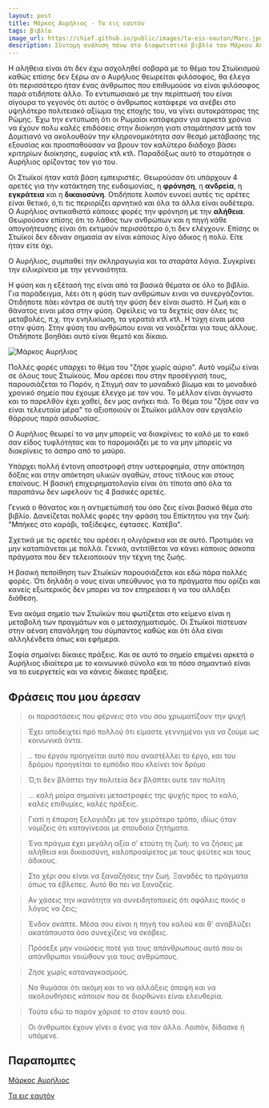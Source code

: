 ```yaml
---
layout: post
title: Μάρκος Αυρήλιος - Τα εις εαυτόν
tags: βιβλία
image_url: https://chief.github.io/public/images/ta-eis-eauton/Marc.jpg
description: Σύντομη ανάλυση πάνω στο διαφωτιστικό βιβλίο του Μάρκου Αυρήλιου
---
```


Η αλήθεια είναι ότι δεν έχω ασχοληθεί σοβαρά με το θέμα του Στωϊκισμού
καθώς επίσης δεν ξέρω αν ο Αυρήλιος θεωρείται φιλόσοφος, θα έλεγα ότι
περισσότερο ήταν ένας άνθρωπος που επιθυμούσε να είναι φιλόσοφος παρά
οτιδήποτε άλλο. Το εντυπωσιακό με την περίπτωσή του είναι σίγουρα το
γεγονός ότι αυτός ο άνθρωπος κατάφερε να ανέβει στο υψηλότερο
πολιτειακό αξίωμα της εποχής του, να γίνει αυτοκράτορας της Ρώμης. Έχω την
εντύπωση ότι οι Ρωμαίοι κατάφεραν για αρκετά χρόνια να έχουν πολυ
καλές επιδόσεις στην διοίκηση γιατι σταμάτησαν μετά τον Δομιτιανό να
ακολουθούν την κληρονομικότητα σαν θεσμό μετάβασης της εξουσίας και
προσπαθούσαν να βρουν τον καλύτερο διάδοχο βάσει κριτηρίων διοίκησης,
ευφυίας κτλ κτλ. Παραδόξως αυτό το σταμάτησε ο Αυρήλιος ορίζοντας τον
γιο του.

<!--more-->

Οι Στωϊκοί ήταν κατά βάση εμπειριστές.
Θεωρούσαν ότι υπάρχουν 4 αρετές για την κατάκτηση της ευδαιμονίας, η
<strong>φρόνηση</strong>, η <strong>ανδρεία</strong>, η
<strong>εγκράτεια</strong>
και η <strong>δικαιοσύνη</strong>. Οτιδήποτε λοιπόν ευνοεί αυτές τις
αρέτες είναι θετικό, ό,τι τις περιορίζει αρνητικό και όλα τα άλλα
είναι ουδέτερα. O Αυρήλιος αντικαθιστά κάποιες φορές την φρόνηση με την <strong>αλήθεια</strong>.
Θεωρούσαν επίσης ότι το λάθος των ανθρώπων και η πηγή κάθε απογοήτευσης είναι
ότι εκτιμούν περισσότερο ό,τι δεν ελέγχουν. Επίσης οι Στωϊκοί δεν έδιναν σημασία αν είναι κάποιος
λίγο άδικος ή πολύ. Είτε ήταν είτε όχι.

Ο Αυρήλιος, συμπαθεί την σκληραγωγία και τα σταράτα λόγια. Συγκρίνει
την ειλικρίνεια με την γενναιότητα.

Η φύση και η εξέτασή της είναι από
τα βασικά θέματα σε όλο το βιβλίο. Για παράδειγμα, λέει ότι η φύση των
ανθρώπων ειναι να συνεργάζονται. Οτιδήποτε πάει κόντρα σε αυτή την
φύση δεν είναι σωστό. Η ζωή και ο θάνατος ειναι μέσα στην φύση.
Οφείλεις να τα δεχτείς σαν όλες τις μεταβολές, π.χ. την ενηλικίωση, τα
γερατιά κτλ κτλ. Η τύχη είναι μέσα στην φύση. Στην φύση του ανθρώπου
ειναι να νοιάζεται για τους άλλους. Οτιδήποτε βοηθάει αυτό είναι
θεμιτό και δίκαιο.

![Μάρκος Αυρήλιος](https://chief.github.io/public/images/ta-eis-eauton/Marc.jpg)

Πολλές φορές υπάρχει το θέμα του "ζήσε χωρίς αύριο". Αυτό νομίζω είναι
σε όλους τους Στωϊκούς. Μου αρέσει που στην προσέγγισή τους,
παρουσιάζεται το Παρόν, η Στιγμή σαν το μοναδικό βίωμα και το μοναδικό
χρονικό σημείο που έχουμε έλεγχο με τον νου. Το μέλλον είναι άγνωστο
και το παρελθόν έχει χαθεί, δεν μας ανήκει πιά. Το θέμα του "ζήσε σαν
να είναι τελευταία μέρα" το αξιοποιούν οι Στωϊκοι μάλλον σαν εργαλείο
θάρρους παρά ασυδωσίας.

O Αυρήλιος θεωρεί το να μην μπορείς να διακρίνεις το καλό με το κακό
σαν είδος τυφλότητας και το παρομοιάζει με το να μην μπορείς να
διακρίνεις το άσπρο από το μαύρο.

Υπάρχει πολλή έντονη αποστροφή στην υστεροφημία, στην απόκτηση δόξας
και στην απόκτηση υλικών αγαθών, στους τίτλους και στους επαίνους. Η
βασική επιχειρηματολογία είναι ότι τίποτα από όλα τα παραπάνω δεν
ωφελούν τις 4 βασικές αρετές.

Γενικά ο θάνατος και η αντιμετώπισή του όσο ζεις είναι βασικό θέμα στο
βιβλίο. Δανείζεται πολλές φορές την φράση του Επίκτητου για την ζωή:
"Μπήκες στο καράβι, ταξίδεψες, έφτασες. Κατέβα".

Σχετικά με τις αρετές του αρέσει η ολιγάρκεια και σε αυτό. Προτιμάει
να μην καταπιάνεται με πολλά. Γενικά, αντιτίθεται να κάνει κάποιος
άσκοπα πράγματα που δεν τελειοποιούν την τέχνη της ζωής.

Η βασική πεποίθηση των Στωϊκών παρουσιάζεται και εδώ πάρα πολλές
φορές. Ότι δηλάδη ο νους είναι υπεύθυνος για τα πράγματα που ορίζει
και κανείς εξωτερικός δεν μπορει να τον επηρεάσει ή να του αλλάξει
διάθεση.

Ένα ακόμα σημείο των Στωϊκών που φωτίζεται στο κείμενο είναι η
μεταβολή των πραγμάτων και ο μετασχηματισμός. Οι Στωϊκοί πίστευαν στην
αέναη επανάληψη του σύμπαντος καθώς και ότι όλα είναι αλληλένδετα
όπως και εφήμερα.

Σοφία σημαίνει δίκαιες πράξεις.
Και σε αυτό το σημείο επιμένει αρκετά ο Αυρήλιος ιδιαίτερα με το
κοινωνικό σύνολο και το πόσο σημαντικό είναι να το ευεργετείς και να
κάνεις δίκαιες πράξεις.

## Φράσεις που μου άρεσαν

> οι παραστάσεις που φέρνεις στο νου σου χρωματίζουν την ψυχή

> Έχει αποδειχτεί πρό πολλού ότι είμαστε γεννημένοι για να ζούμε ως κοινωνικά όντα.

> .. του έργου προηγείται αυτό που αναστέλλει το έργο, και του δρόμου
> προηγείται το εμπόδιο που κλείνει τον δρόμο

> Ό,τι δεν βλάπτει την πολιτεία δεν βλάπτει ουτε τον πολίτη

> ... καλή μοίρα σημαίνει μεταστροφές της ψυχής προς το καλό, καλές
> επιθυμίες, καλές πράξεις.

> Γιατί η έπαρση ξελογιάζει με τον χειρότερο τρόπο, ιδίως όταν
> νομίζεις ότι καταγίνεσαι με σπουδαία ζητήματα.

> Ένα πράγμα έχει μεγάλη αξία σ' ετούτη τη ζωή: το να ζήσεις με
> αλήθεια και δικαιοσύνη, καλοπροαίρετος με τους ψεύτες και τους
> άδικους.

> Στο χέρι σου είναι να ξαναζήσεις την ζωή. Ξαναδές τα πράγματα όπως
> τα έβλεπες. Αυτό θα πει να ξαναζείς.

> Αν χάσεις την ικανότητα να συνειδητοποιείς ότι σφάλεις ποιός ο λόγος
> να ζεις;

> Ένδον σκάπτε. Μέσα σου είναι η πηγή του καλού και θ' αναβλύζει
> ακατάπαυστα όσο συνεχίζεις να σκάβεις.

> Πρόσεξε μην νοιώσεις ποτέ για τους απάνθρωπους αυτό που οι
> απάνθρωποι νοιώθουν για τους ανθρώπους.

> Ζήσε χωρίς καταναγκασμούς.

> Να θυμάσαι ότι ακόμη και το να αλλάξεις άποψη και να ακολουθήσεις
> κάποιον που σε διορθώνει είναι ελευθερία.

> Τούτο εδώ το παρόν χάρισέ το στον εαυτό σου.

> Οι άνθρωποι έχουν γίνει ο ένας για τον άλλο. Λοιπόν, δίδασκε ή υπόμενε.

## Παραπομπες

[Μάρκος
Αυρήλιος](https://el.wikipedia.org/wiki/%CE%9C%CE%AC%CF%81%CE%BA%CE%BF%CF%82_%CE%91%CF%85%CF%81%CE%AE%CE%BB%CE%B9%CE%BF%CF%82)

[Τα εις εαυτόν](https://www.skroutz.gr/books/106503.%CE%A4%CE%B1-%CE%B5%CE%B9%CF%82-%CE%B5%CE%B1%CF%85%CF%84%CF%8C%CE%BD.html)
